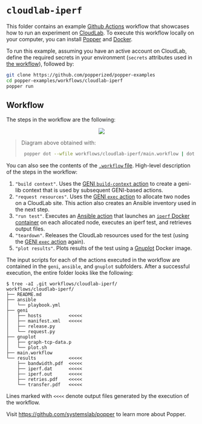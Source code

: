 # `cloudlab-iperf`

This folder contains an example [Github 
Actions](https://github.com/features/actions) workflow that showcases how to run 
an experiment on [CloudLab](https://cloudlab.us). To execute this workflow 
locally on your computer, you can install 
[Popper](https://github.com/systemslab/popper) and 
[Docker](https://docs.docker.com/install/).

To run this example, assuming you have an active account on CloudLab, 
define the required secrets in your environment (`secrets` attributes 
used in [the workflow](./main.workflow)), followed by:

```bash
git clone https://github.com/popperized/popper-examples
cd popper-examples/workflows/cloudlab-iperf
popper run
```

## Workflow

The steps in the workflow are the following:

<p align="center">
  <img src="https://user-images.githubusercontent.com/473117/57112776-61330900-6cf6-11e9-8260-7259ef19c324.png">
</p>

> Diagram above obtained with:
>
> ```bash
>  popper dot --wfile workflows/cloudlab-iperf/main.workflow | dot -Tpng -o wf.png
> ```

You can also see the contents of the [`.workflow` file](./main.workflow). 
High-level description of the steps in the workflow:

 1. `"build context"`. Uses the [GENI `build-context` 
    action](https://github.com/popperized/geni/tree/master/build-context) to 
    create a geni-lib context that is used by subsequent GENI-based actions.
 2. `"request resources"`. Uses the [GENI `exec` 
    action](https://github.com/popperized/geni/tree/master/exec) to allocate two 
    nodes on a CloudLab site. This action also creates an Ansible inventory used 
    in the next step.
 3. `"run test"`. Executes an [Ansible 
    action](https://github.com/popperized/ansible) that launches an [`iperf` 
    Docker 
    container](http://networkstatic.net/measuring-network-bandwidth-using-iperf-and-docker/) 
    on each allocated node, executes an iperf test, and retrieves output files.
 4. `"teardown"`. Releases the CloudLab resources used for the test (using the 
    [GENI `exec` action](https://github.com/popperized/geni/tree/master/exec) 
    again).
 5. `"plot results"`. Plots results of the test using a 
    [Gnuplot](http://www.gnuplot.info/) Docker image.

The input scripts for each of the actions executed in the workflow are contained 
in the `geni`, `ansible`, and `gnuplot` subfolders. After a successful 
execution, the entire folder looks like the following:

```
$ tree -aI .git workflows/cloudlab-iperf/
workflows/cloudlab-iperf/
├── README.md
├── ansible
│   └── playbook.yml
├── geni
│   ├── hosts          <<<<<
│   ├── manifest.xml   <<<<<
│   ├── release.py
│   └── request.py
├── gnuplot
│   ├── graph-tcp-data.p
│   └── plot.sh
├── main.workflow
└── results            <<<<<
    ├── bandwidth.pdf  <<<<<
    ├── iperf.dat      <<<<<
    ├── iperf.out      <<<<<
    ├── retries.pdf    <<<<<
    └── transfer.pdf   <<<<<
```

Lines marked with `<<<<` denote output files generated by the execution of the 
workflow.

Visit <https://github.com/systemslab/popper> to learn more about Popper.
